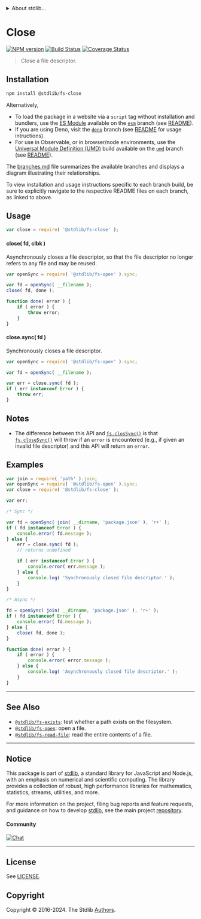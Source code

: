<!--

@license Apache-2.0

Copyright (c) 2019 The Stdlib Authors.

Licensed under the Apache License, Version 2.0 (the "License");
you may not use this file except in compliance with the License.
You may obtain a copy of the License at

   http://www.apache.org/licenses/LICENSE-2.0

Unless required by applicable law or agreed to in writing, software
distributed under the License is distributed on an "AS IS" BASIS,
WITHOUT WARRANTIES OR CONDITIONS OF ANY KIND, either express or implied.
See the License for the specific language governing permissions and
limitations under the License.

-->


<details>
  <summary>
    About stdlib...
  </summary>
  <p>We believe in a future in which the web is a preferred environment for numerical computation. To help realize this future, we've built stdlib. stdlib is a standard library, with an emphasis on numerical and scientific computation, written in JavaScript (and C) for execution in browsers and in Node.js.</p>
  <p>The library is fully decomposable, being architected in such a way that you can swap out and mix and match APIs and functionality to cater to your exact preferences and use cases.</p>
  <p>When you use stdlib, you can be absolutely certain that you are using the most thorough, rigorous, well-written, studied, documented, tested, measured, and high-quality code out there.</p>
  <p>To join us in bringing numerical computing to the web, get started by checking us out on <a href="https://github.com/stdlib-js/stdlib">GitHub</a>, and please consider <a href="https://opencollective.com/stdlib">financially supporting stdlib</a>. We greatly appreciate your continued support!</p>
</details>

# Close

[![NPM version][npm-image]][npm-url] [![Build Status][test-image]][test-url] [![Coverage Status][coverage-image]][coverage-url] <!-- [![dependencies][dependencies-image]][dependencies-url] -->

> Close a file descriptor.

<section class="installation">

## Installation

```bash
npm install @stdlib/fs-close
```

Alternatively,

-   To load the package in a website via a `script` tag without installation and bundlers, use the [ES Module][es-module] available on the [`esm`][esm-url] branch (see [README][esm-readme]).
-   If you are using Deno, visit the [`deno`][deno-url] branch (see [README][deno-readme] for usage intructions).
-   For use in Observable, or in browser/node environments, use the [Universal Module Definition (UMD)][umd] build available on the [`umd`][umd-url] branch (see [README][umd-readme]).

The [branches.md][branches-url] file summarizes the available branches and displays a diagram illustrating their relationships.

To view installation and usage instructions specific to each branch build, be sure to explicitly navigate to the respective README files on each branch, as linked to above.

</section>

<section class="usage">

## Usage

<!-- eslint-disable stdlib/no-redeclare -->

```javascript
var close = require( '@stdlib/fs-close' );
```

#### close( fd, clbk )

Asynchronously closes a file descriptor, so that the file descriptor no longer refers to any file and may be reused.

<!-- eslint-disable stdlib/no-redeclare -->

```javascript
var openSync = require( '@stdlib/fs-open' ).sync;

var fd = openSync( __filename );
close( fd, done );

function done( error ) {
    if ( error ) {
        throw error;
    }
}
```

#### close.sync( fd )

Synchronously closes a file descriptor.

<!-- eslint-disable stdlib/no-redeclare -->

```javascript
var openSync = require( '@stdlib/fs-open' ).sync;

var fd = openSync( __filename );

var err = close.sync( fd );
if ( err instanceof Error ) {
    throw err;
}
```

</section>

<!-- /.usage -->

<section class="notes">

## Notes

-   The difference between this API and [`fs.closSync()`][node-fs] is that [`fs.closeSync()`][node-fs] will throw if an `error` is encountered (e.g., if given an invalid file descriptor) and this API will return an `error`.

</section>

<!-- /.notes -->

<section class="examples">

## Examples

<!-- eslint-disable stdlib/no-redeclare -->

<!-- eslint no-undef: "error" -->

```javascript
var join = require( 'path' ).join;
var openSync = require( '@stdlib/fs-open' ).sync;
var close = require( '@stdlib/fs-close' );

var err;

/* Sync */

var fd = openSync( join( __dirname, 'package.json' ), 'r+' );
if ( fd instanceof Error ) {
    console.error( fd.message );
} else {
    err = close.sync( fd );
    // returns undefined

    if ( err instanceof Error ) {
        console.error( err.message );
    } else {
        console.log( 'Synchronously closed file descriptor.' );
    }
}

/* Async */

fd = openSync( join( __dirname, 'package.json' ), 'r+' );
if ( fd instanceof Error ) {
    console.error( fd.message );
} else {
    close( fd, done );
}

function done( error ) {
    if ( error ) {
        console.error( error.message );
    } else {
        console.log( 'Asynchronously closed file descriptor.' );
    }
}
```

</section>

<!-- /.examples -->

<!-- Section for related `stdlib` packages. Do not manually edit this section, as it is automatically populated. -->

<section class="related">

* * *

## See Also

-   <span class="package-name">[`@stdlib/fs-exists`][@stdlib/fs/exists]</span><span class="delimiter">: </span><span class="description">test whether a path exists on the filesystem.</span>
-   <span class="package-name">[`@stdlib/fs-open`][@stdlib/fs/open]</span><span class="delimiter">: </span><span class="description">open a file.</span>
-   <span class="package-name">[`@stdlib/fs-read-file`][@stdlib/fs/read-file]</span><span class="delimiter">: </span><span class="description">read the entire contents of a file.</span>

</section>

<!-- /.related -->

<!-- Section for all links. Make sure to keep an empty line after the `section` element and another before the `/section` close. -->


<section class="main-repo" >

* * *

## Notice

This package is part of [stdlib][stdlib], a standard library for JavaScript and Node.js, with an emphasis on numerical and scientific computing. The library provides a collection of robust, high performance libraries for mathematics, statistics, streams, utilities, and more.

For more information on the project, filing bug reports and feature requests, and guidance on how to develop [stdlib][stdlib], see the main project [repository][stdlib].

#### Community

[![Chat][chat-image]][chat-url]

---

## License

See [LICENSE][stdlib-license].


## Copyright

Copyright &copy; 2016-2024. The Stdlib [Authors][stdlib-authors].

</section>

<!-- /.stdlib -->

<!-- Section for all links. Make sure to keep an empty line after the `section` element and another before the `/section` close. -->

<section class="links">

[npm-image]: http://img.shields.io/npm/v/@stdlib/fs-close.svg
[npm-url]: https://npmjs.org/package/@stdlib/fs-close

[test-image]: https://github.com/stdlib-js/fs-close/actions/workflows/test.yml/badge.svg?branch=main
[test-url]: https://github.com/stdlib-js/fs-close/actions/workflows/test.yml?query=branch:main

[coverage-image]: https://img.shields.io/codecov/c/github/stdlib-js/fs-close/main.svg
[coverage-url]: https://codecov.io/github/stdlib-js/fs-close?branch=main

<!--

[dependencies-image]: https://img.shields.io/david/stdlib-js/fs-close.svg
[dependencies-url]: https://david-dm.org/stdlib-js/fs-close/main

-->

[chat-image]: https://img.shields.io/gitter/room/stdlib-js/stdlib.svg
[chat-url]: https://app.gitter.im/#/room/#stdlib-js_stdlib:gitter.im

[stdlib]: https://github.com/stdlib-js/stdlib

[stdlib-authors]: https://github.com/stdlib-js/stdlib/graphs/contributors

[umd]: https://github.com/umdjs/umd
[es-module]: https://developer.mozilla.org/en-US/docs/Web/JavaScript/Guide/Modules

[deno-url]: https://github.com/stdlib-js/fs-close/tree/deno
[deno-readme]: https://github.com/stdlib-js/fs-close/blob/deno/README.md
[umd-url]: https://github.com/stdlib-js/fs-close/tree/umd
[umd-readme]: https://github.com/stdlib-js/fs-close/blob/umd/README.md
[esm-url]: https://github.com/stdlib-js/fs-close/tree/esm
[esm-readme]: https://github.com/stdlib-js/fs-close/blob/esm/README.md
[branches-url]: https://github.com/stdlib-js/fs-close/blob/main/branches.md

[stdlib-license]: https://raw.githubusercontent.com/stdlib-js/fs-close/main/LICENSE

[node-fs]: https://nodejs.org/api/fs.html

<!-- <related-links> -->

[@stdlib/fs/exists]: https://github.com/stdlib-js/fs-exists

[@stdlib/fs/open]: https://github.com/stdlib-js/fs-open

[@stdlib/fs/read-file]: https://github.com/stdlib-js/fs-read-file

<!-- </related-links> -->

</section>

<!-- /.links -->

